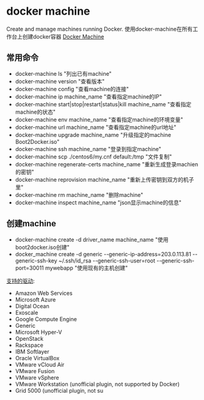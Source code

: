 docker machine
==============

Create and manage machines running Docker.
使用docker-machine在所有工作台上创建docker容器
[Docker Machine](https://github.com/docker/machine/releases)

## 常用命令
* docker-machine ls "列出已有machine"
* docker-machine version "查看版本"
* docker-machine config "查看machine的连接"
* docker-machine ip machine_name "查看指定machine的IP"
* docker-machine start|stop|restart|status|kill machine_name "查看指定machine的状态"
* docker-machine env machine_name "查看指定machine的环境变量"
* docker-machine url machine_name "查看指定machine的url地址"
* docker-machine upgrade machine_name "升级指定的machine Boot2Docker.iso"
* docker-machine ssh machine_name "登录到指定machine"
* docker-machine scp ./centos6/my.cnf default:/tmp "文件复制"
* docker-machine regenerate-certs machine_name "重新生成登录machien的密钥"
* docker-machine reprovision machine_name "重新上传密钥到双方的机子里"
* docker-machine rm machine_name "删除machine"
* docker-machine inspect machine_name "json显示machine的信息"

## 创建machine
* docker-machine create -d driver_name machine_name "使用boot2docker.iso创建"
* docker_machine create -d generic --generic-ip-address=203.0.113.81 --generic-ssh-key ~/.ssh/id_rsa --generic-ssh-user=root --generic-ssh-port=30011 mywebapp "使用现有的主机创建"

[支持的驱动](https://docs.docker.com/machine/drivers/):

* Amazon Web Services
* Microsoft Azure
* Digital Ocean
* Exoscale
* Google Compute Engine
* Generic
* Microsoft Hyper-V
* OpenStack
* Rackspace
* IBM Softlayer
* Oracle VirtualBox
* VMware vCloud Air
* VMware Fusion
* VMware vSphere
* VMware Workstation (unofficial plugin, not supported by Docker)
* Grid 5000 (unofficial plugin, not su

